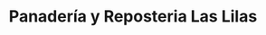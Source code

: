 ---
title: "Panadería y Reposteria Las Lilas"
url: /san-jose/panaderia-y-reposteria-las-lilas/
shop: panadería
---